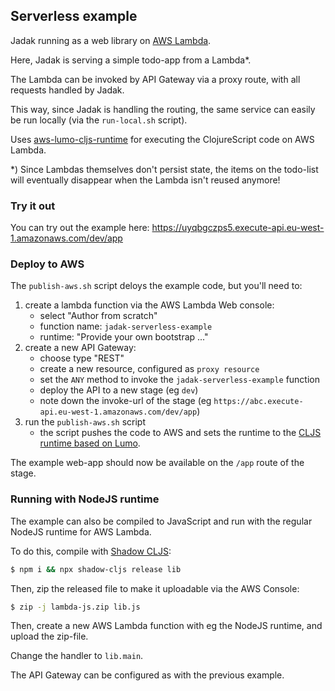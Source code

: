 ## Serverless example

Jadak running as a web library on [AWS Lambda](https://aws.amazon.com/lambda).

Here, Jadak is serving a simple todo-app from a Lambda*.

The Lambda can be invoked by API Gateway via a proxy route, 
with all requests handled by Jadak.

This way, since Jadak is handling the routing, 
the same service can easily be run locally 
(via the `run-local.sh` script).

Uses [aws-lumo-cljs-runtime](http://github.com/grav/aws-lumo-cljs-runtime)
for executing the ClojureScript code on AWS Lambda.

*) Since Lambdas themselves don't persist state, the items on the 
   todo-list will eventually disappear when the Lambda isn't reused anymore!

### Try it out

You can try out the example here:
https://uyqbgczps5.execute-api.eu-west-1.amazonaws.com/dev/app

### Deploy to AWS

The `publish-aws.sh` script deloys the example code,
but you'll need to:
1. create a lambda function via the AWS Lambda Web console:
   - select "Author from scratch"
   - function name: `jadak-serverless-example`
   - runtime: "Provide your own bootstrap ..."
2. create a new API Gateway:
   - choose type "REST"
   - create a new resource, configured as `proxy resource`
   - set the `ANY` method to invoke the `jadak-serverless-example` function
   - deploy the API to a new stage (eg `dev`)
   - note down the invoke-url of the stage (eg `https://abc.execute-api.eu-west-1.amazonaws.com/dev/app`)
3. run the `publish-aws.sh` script
   - the script pushes the code to AWS and sets the runtime to the
   [CLJS runtime based on Lumo](https://github.com/grav/aws-lumo-cljs-runtime).
     
The example web-app should now be available on the `/app` route of the stage.

### Running with NodeJS runtime
The example can also be compiled to JavaScript and run
with the regular NodeJS runtime for AWS Lambda.

To do this, compile with [Shadow CLJS](https://github.com/thheller/shadow-cljs):
```bash
$ npm i && npx shadow-cljs release lib
```

Then, zip the released file to make it uploadable via the AWS Console:
```bash
$ zip -j lambda-js.zip lib.js
```

Then, create a new AWS Lambda function with eg the NodeJS runtime, and
upload the zip-file.

Change the handler to `lib.main`.

The API Gateway can be configured as with the previous example.


